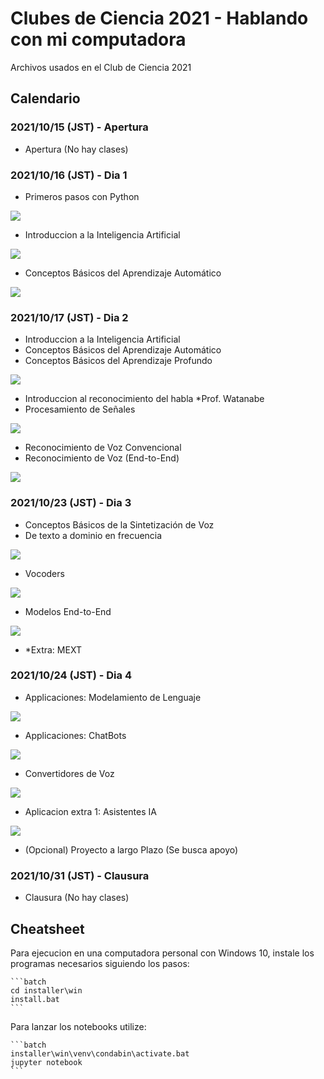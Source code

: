 # Clubes de Ciencia 2021 - Hablando con mi computadora

Archivos usados en el Club de Ciencia 2021

## Calendario

### 2021/10/15 (JST) - Apertura

- Apertura (No hay clases)

### 2021/10/16 (JST) - Dia 1

- Primeros pasos con Python

<a href="https://colab.research.google.com/github/Fhrozen/2021_clubes_ciencia_speech/blob/main/day_1/Actividad_01.ipynb"
target="_blank" >
    <img src ="https://colab.research.google.com/assets/colab-badge.svg">
</a>

- Introduccion a la Inteligencia Artificial

<a href="https://colab.research.google.com/github/Fhrozen/2021_clubes_ciencia_speech/blob/main/day_1/Actividad_02.ipynb"
    target="_blank" >
    <img src ="https://colab.research.google.com/assets/colab-badge.svg">
</a>

- Conceptos Básicos del Aprendizaje Automático  

<a href="https://colab.research.google.com/github/Fhrozen/2021_clubes_ciencia_speech/blob/main/day_1/Actividad_03.ipynb"
    target="_blank" >
    <img src ="https://colab.research.google.com/assets/colab-badge.svg">
</a>

### 2021/10/17 (JST) - Dia 2

- Introduccion a la Inteligencia Artificial
- Conceptos Básicos del Aprendizaje Automático  
- Conceptos Básicos del Aprendizaje Profundo

<a href="https://colab.research.google.com/github/Fhrozen/2021_clubes_ciencia_speech/blob/main/day_1/Actividad_04.ipynb"
    target="_blank" >
    <img src ="https://colab.research.google.com/assets/colab-badge.svg">
</a>

- Introduccion al reconocimiento del habla *Prof. Watanabe
- Procesamiento de Señales

<a href="https://colab.research.google.com/github/Fhrozen/2021_clubes_ciencia_speech/blob/main/day_2/Actividad_01.ipynb"
    target="_blank">
    <img src ="https://colab.research.google.com/assets/colab-badge.svg">
</a>

- Reconocimiento de Voz Convencional
- Reconocimiento de Voz (End-to-End)

<a href="https://colab.research.google.com/github/Fhrozen/2021_clubes_ciencia_speech/blob/main/day_2/Actividad_02.ipynb"
    target="_blank" >
    <img src ="https://colab.research.google.com/assets/colab-badge.svg">
</a>

### 2021/10/23 (JST) - Dia 3

- Conceptos Básicos de la Sintetización de Voz
- De texto a dominio en frecuencia

<a href=""
    target="_blank">
    <img src ="https://colab.research.google.com/assets/colab-badge.svg">
</a>

- Vocoders

<a href=""
    target="_blank" >
    <img src ="https://colab.research.google.com/assets/colab-badge.svg">
</a>

- Modelos End-to-End

<a  href=""
    target="_blank">
    <img src ="https://colab.research.google.com/assets/colab-badge.svg">
</a>

- *Extra: MEXT

### 2021/10/24 (JST) - Dia 4

- Applicaciones: Modelamiento de Lenguaje

<a href=""  target="_blank" >
    <img src ="https://colab.research.google.com/assets/colab-badge.svg">
</a>

- Applicaciones: ChatBots

<a  href=""
    target="_blank">
    <img src ="https://colab.research.google.com/assets/colab-badge.svg">
</a>

- Convertidores de Voz

<a href="" target="_blank">
    <img src ="https://colab.research.google.com/assets/colab-badge.svg">
</a>

- Aplicacion extra 1: Asistentes IA

<a href="" target="_blank">
    <img src ="https://colab.research.google.com/assets/colab-badge.svg">
</a>

- (Opcional) Proyecto a largo Plazo (Se busca apoyo)

### 2021/10/31 (JST) - Clausura

- Clausura (No hay clases)

## Cheatsheet

Para ejecucion en una computadora personal con Windows 10,
instale los programas necesarios siguiendo los pasos:

    ```batch
    cd installer\win
    install.bat
    ```

Para lanzar los notebooks utilize:

    ```batch
    installer\win\venv\condabin\activate.bat
    jupyter notebook
    ```
